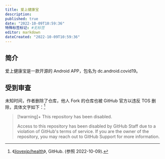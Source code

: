 ```yaml
---
title: 爱上健康宝
description:
published: true
date: "2022-10-09T10:59:36"
特殊标签标记: #无标签
editor: markdown
dateCreated: "2022-10-09T10:59:36"
---
```


## 简介

爱上健康宝是一款开源的 Android APP，包名为 dc.android.covid19。

## 受到审查

未知时间，作者删除了仓库，他人 Fork 的仓库也被 GitHub 官方以违反 TOS 删除，具体文字如下：[^health]

[^health]: 《[ilovexjp/health](https://github.com/ilovexjp/health)》, GitHub. (参照 2022-10-09).

> [!warning]+ This repository has been disabled.
>
> Access to this repository has been disabled by GitHub Staff due to a violation of GitHub's terms of service. If you are the owner of the repository, you may reach out to GitHub Support for more information. 
